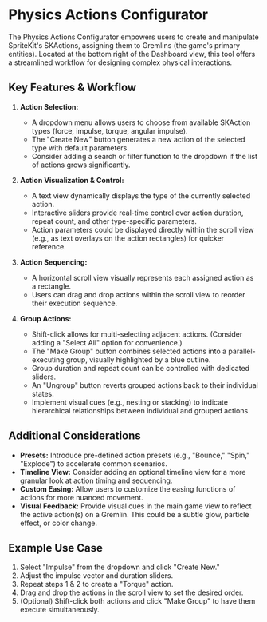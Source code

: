 # Physics Actions Configurator

The Physics Actions Configurator empowers users to create and manipulate SpriteKit's SKActions, assigning them to Gremlins (the game's primary entities). Located at the bottom right of the Dashboard view, this tool offers a streamlined workflow for designing complex physical interactions.

## Key Features & Workflow

1. **Action Selection:**
   - A dropdown menu allows users to choose from available SKAction types (force, impulse, torque, angular impulse).
   - The "Create New" button generates a new action of the selected type with default parameters.
   - Consider adding a search or filter function to the dropdown if the list of actions grows significantly.

2. **Action Visualization & Control:**
   - A text view dynamically displays the type of the currently selected action.
   - Interactive sliders provide real-time control over action duration, repeat count, and other type-specific parameters.
   - Action parameters could be displayed directly within the scroll view (e.g., as text overlays on the action rectangles) for quicker reference.

3. **Action Sequencing:**
   - A horizontal scroll view visually represents each assigned action as a rectangle.
   - Users can drag and drop actions within the scroll view to reorder their execution sequence. 

4. **Group Actions:**
   - Shift-click allows for multi-selecting adjacent actions. (Consider adding a "Select All" option for convenience.)
   - The "Make Group" button combines selected actions into a parallel-executing group, visually highlighted by a blue outline.
   - Group duration and repeat count can be controlled with dedicated sliders.
   - An "Ungroup" button reverts grouped actions back to their individual states.
   - Implement visual cues (e.g., nesting or stacking) to indicate hierarchical relationships between individual and grouped actions.

## Additional Considerations

- **Presets:**  Introduce pre-defined action presets (e.g., "Bounce," "Spin," "Explode") to accelerate common scenarios.
- **Timeline View:**  Consider adding an optional timeline view for a more granular look at action timing and sequencing.
- **Custom Easing:** Allow users to customize the easing functions of actions for more nuanced movement.
- **Visual Feedback:** Provide visual cues in the main game view to reflect the active action(s) on a Gremlin. This could be a subtle glow, particle effect, or color change.

## Example Use Case

1. Select "Impulse" from the dropdown and click "Create New."
2. Adjust the impulse vector and duration sliders.
3. Repeat steps 1 & 2 to create a "Torque" action.
4. Drag and drop the actions in the scroll view to set the desired order.
5. (Optional) Shift-click both actions and click "Make Group" to have them execute simultaneously.
